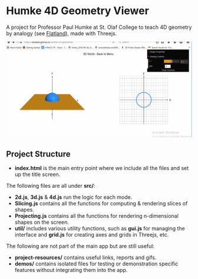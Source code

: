 # Humke 4D Geometry Viewer
A project for Professor Paul Humke at St. Olaf College to teach 4D geometry by analogy (see [Flatland](https://en.wikipedia.org/wiki/Flatland)), made with Threejs. 

![cartesian_slicing_example](project-resources/reports/media/april_3d_cartesian_cut.gif)

## Project Structure

* **index.html** is the main entry point where we include all the files and set up the title screen.

The following files are all under **src/**:

* **2d.js**, **3d.js** & **4d.js** run the logic for each mode. 
* **Slicing.js** contains all the functions for computing & rendering slices of shapes.
* **Projecting.js** contains all the functions for rendering n-dimensional shapes on the screen.   
* **util/** includes various utility functions, such as **gui.js** for managing the interface and **grid.js** for creating axes and grids in Threejs, etc. 

The following are not part of the main app but are still useful:

* **project-resources/** contains useful links, reports and gifs.
* **demos/** contains isolated files for testing or demonstration specific features without integrating them into the app.
